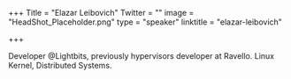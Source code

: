 +++
Title = "Elazar Leibovich"
Twitter = ""
image = "HeadShot_Placeholder.png"
type = "speaker"
linktitle = "elazar-leibovich"

+++

Developer @Lightbits, previously hypervisors developer at Ravello. Linux Kernel, Distributed Systems.
